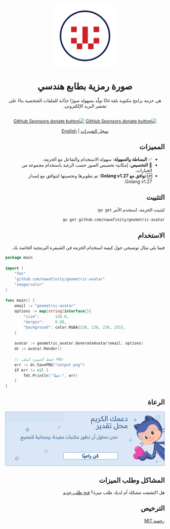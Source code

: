 <div dir="rtl">

<p align="center">
  <img src="./geometric-avatar.png">
</p>

<h1 align="center">صورة رمزية بطابع هندسي</h1>

<div align="center" dir="rtl">

هي حزمة برامج مكتوبة بلغة Go تولّد بسهولة صورًا جذّابة للملفات الشخصية بناءً على تشفير البريد الإلكتروني.

<br class="badge-separator" />
<span class="badge-githubsponsors"><a href="https://github.com/sponsors/nawafscript" title="Donate to this project using GitHub Sponsors"><img src="https://img.shields.io/badge/github-donate-blue.svg" alt="GitHub Sponsors donate button" /></a></span>
<span class="badge-githubsponsors"><a href="https://ko-fi.com/nawafinity" title="Donate to this project using GitHub Sponsors"><img src="https://img.shields.io/badge/Ko--fi-donate-%23ff69b4" alt="GitHub Sponsors donate button" /></a></span>


[سجل التغييرات](../CHANGELOG.md) | [English](../README.md)



</div>

## المميزات
- ✅ **البساطة والسهولة**: سهولة الاستخدام والتفاعل مع الحزمة.
- 🎨 **التخصيص**: إمكانية تخصيص الصور حسب الرغبة باستخدام مجموعة من الخيارات.
- 🆙 **توافق مع Golang v1.27**: تم تطويرها وتحسينها لتتوافق مع إصدار Golang v1.27.

## التثبيت

لتثبيت الحزمة، استخدم الأمر `go get`:

```bash
go get github.com/nawafinity/geometric-avatar
```

## الاستخدام

فيما يلي مثال توضيحي حول كيفية استخدام الحزمة في الشيفرة البرمجية الخاصة بك.

<div dir="ltr">

```go
package main

import (
	"fmt"
	"github.com/nawafinity/geometric-avatar"
	"image/color"
)

func main() {
	email := "geometric-avatar"
	options := map[string]interface{}{
		"size":       128.0,
		"margin":     0.08,
		"background": color.RGBA{238, 238, 238, 255},
	}

	avatar := geometric_avatar.GenerateAvatar(email, options)
	dc := avatar.Render()

	// حفظ الصورة كملف PNG
	err := dc.SavePNG("output.png")
	if err != nil {
		fmt.Println("خطأ:", err)
	}
}
```

</div>

## الرعاة
<a href="https://ko-fi.com/nawafinity" target="_blank">  
    <img src="./sponsor-ar.png" alt="كن راعيًا" />  
</a>  

## المشاكل وطلب الميزات

هل اكتشفت مشكلة أم لديك طلب ميزة؟ [فتح طلب جديد](https://github.com/nawafinity/geometric-avatar/issues)

## الترخيص

[رخصة MIT](../LICENSE.md)


</div>